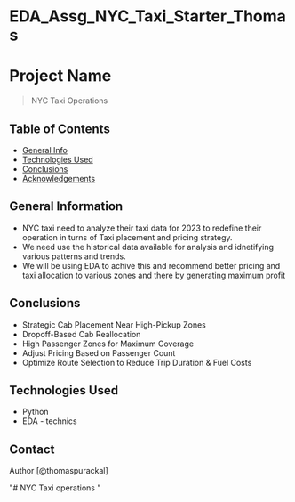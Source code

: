 # EDA_Assg_NYC_Taxi_Starter_Thomas

# Project Name
> NYC Taxi Operations 


## Table of Contents
* [General Info](#general-information)
* [Technologies Used](#technologies-used)
* [Conclusions](#conclusions)
* [Acknowledgements](#acknowledgements)

<!-- You can include any other section that is pertinent to your problem -->

## General Information
- NYC taxi need to analyze their taxi data for 2023 to redefine their operation in turns of Taxi placement and pricing strategy.
- We need use the historical data available for analysis and idnetifying various patterns and trends.
- We will be using EDA to achive this and recommend better pricing and taxi allocation to various zones and there by generating maximum profit


<!-- You don't have to answer all the questions - just the ones relevant to your project. -->

## Conclusions
- Strategic Cab Placement Near High-Pickup Zones
- Dropoff-Based Cab Reallocation
- High Passenger Zones for Maximum Coverage
- Adjust Pricing Based on Passenger Count
- Optimize Route Selection to Reduce Trip Duration & Fuel Costs

<!-- You don't have to answer all the questions - just the ones relevant to your project. -->


## Technologies Used
- Python
- EDA - technics 

<!-- As the libraries versions keep on changing, it is recommended to mention the version of library used in this project -->


## Contact
Author [@thomaspurackal]


<!-- Optional -->
<!-- ## License -->
<!-- This project is open source and available under the [... License](). -->

<!-- You don't have to include all sections - just the one's relevant to your project -->"# NYC Taxi operations " 
